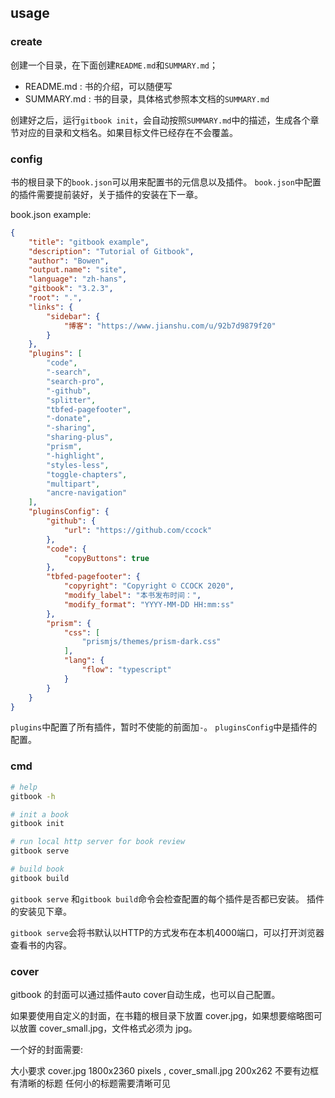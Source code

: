 ## usage

### create

创建一个目录，在下面创建`README.md`和`SUMMARY.md`；

- README.md : 书的介绍，可以随便写
- SUMMARY.md : 书的目录，具体格式参照本文档的`SUMMARY.md`

创建好之后，运行`gitbook init`，会自动按照`SUMMARY.md`中的描述，生成各个章节对应的目录和文档名。如果目标文件已经存在不会覆盖。

### config

书的根目录下的`book.json`可以用来配置书的元信息以及插件。
`book.json`中配置的插件需要提前装好，关于插件的安装在下一章。

book.json example:

```json
{
    "title": "gitbook example",
    "description": "Tutorial of Gitbook",
    "author": "Bowen",
    "output.name": "site",
    "language": "zh-hans",
    "gitbook": "3.2.3",
    "root": ".",
    "links": {
        "sidebar": {
            "博客": "https://www.jianshu.com/u/92b7d9879f20"
        }
    },
    "plugins": [
        "code",
        "-search",
        "search-pro",
        "-github",
        "splitter",
        "tbfed-pagefooter",
        "-donate",
        "-sharing",
        "sharing-plus",
        "prism",
        "-highlight",
        "styles-less",
        "toggle-chapters",
        "multipart",
        "ancre-navigation"
    ],
    "pluginsConfig": {
        "github": {
            "url": "https://github.com/ccock"
        },
        "code": {
            "copyButtons": true
        },
        "tbfed-pagefooter": {
            "copyright": "Copyright © CCOCK 2020",
            "modify_label": "本书发布时间：",
            "modify_format": "YYYY-MM-DD HH:mm:ss"
        },
        "prism": {
            "css": [
                "prismjs/themes/prism-dark.css"
            ],
            "lang": {
                "flow": "typescript"
            }
        }
    }
}
```

`plugins`中配置了所有插件，暂时不使能的前面加`-`。
`pluginsConfig`中是插件的配置。

### cmd

```sh
# help
gitbook -h

# init a book
gitbook init

# run local http server for book review
gitbook serve

# build book
gitbook build
```

`gitbook serve` 和`gitbook build`命令会检查配置的每个插件是否都已安装。
插件的安装见下章。

`gitbook serve`会将书默认以HTTP的方式发布在本机4000端口，可以打开浏览器查看书的内容。

### cover

gitbook 的封面可以通过插件auto cover自动生成，也可以自己配置。

如果要使用自定义的封面，在书籍的根目录下放置 cover.jpg，如果想要缩略图可以放置 cover_small.jpg，文件格式必须为 jpg。

一个好的封面需要:

大小要求 cover.jpg 1800x2360 pixels , cover_small.jpg 200x262
不要有边框
有清晰的标题
任何小的标题需要清晰可见

